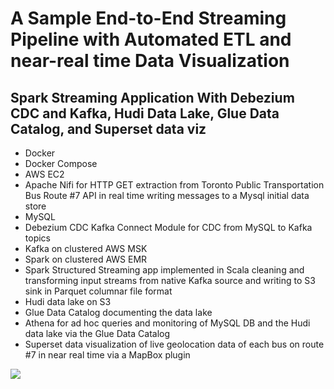 # A Sample End-to-End Streaming Pipeline with Automated ETL and near-real time Data Visualization

## Spark Streaming Application With Debezium CDC and Kafka, Hudi Data Lake, Glue Data Catalog, and Superset data viz

- Docker
- Docker Compose
- AWS EC2
- Apache Nifi for HTTP GET extraction from Toronto Public Transportation Bus Route #7 API in real time writing messages to a Mysql initial data store
- MySQL
- Debezium CDC Kafka Connect Module for CDC from MySQL to Kafka topics
- Kafka on clustered AWS MSK
- Spark on clustered AWS EMR
- Spark Structured Streaming app implemented in Scala cleaning and transforming input streams from native Kafka source and writing to S3 sink in Parquet columnar file format
- Hudi data lake on S3
- Glue Data Catalog documenting the data lake
- Athena for ad hoc queries and monitoring of MySQL DB and the Hudi data lake via the Glue Data Catalog
- Superset data visualization of live geolocation data of each bus on route #7 in near real time via a MapBox plugin


![](https://docs.google.com/drawings/d/e/2PACX-1vR2yxJob0s1HsqiYCgRlnc82GDz3zw8Gj9EURkijLivvnQeIoENGLQEYBY3mXz5RnqSo29BOKgP2Hp0/pub?w=960&h=720)
